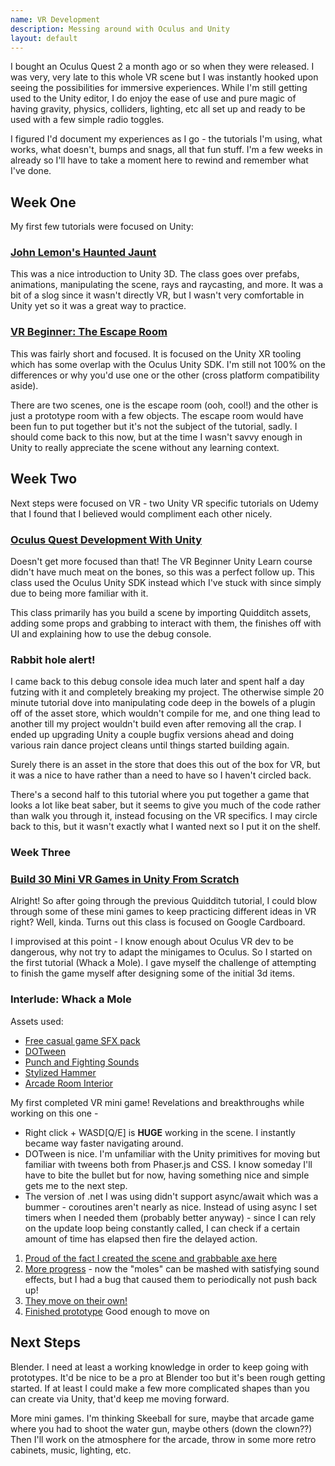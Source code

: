```yaml
---
name: VR Development
description: Messing around with Oculus and Unity
layout: default
---
```


I bought an Oculus Quest 2 a month ago or so when they were released. I was very, very late to this whole VR scene but I was instantly hooked upon seeing the possibilities for immersive experiences. While I'm still getting used to the Unity editor, I do enjoy the ease of use and pure magic of having gravity, physics, colliders, lighting, etc all set up and ready to be used with a few simple radio toggles. 

I figured I'd document my experiences as I go - the tutorials I'm using, what works, what doesn't, bumps and snags, all that fun stuff. I'm a few weeks in already so I'll have to take a moment here to rewind and remember what I've done.

## Week One

My first few tutorials were focused on Unity:

### [John Lemon's Haunted Jaunt](https://learn.unity.com/project/john-lemon-s-haunted-jaunt-3d-beginner)

This was a nice introduction to Unity 3D. The class goes over prefabs, animations, manipulating the scene, rays and raycasting, and more. It was a bit of a slog since it wasn't directly VR, but I wasn't very comfortable in Unity yet so it was a great way to practice.

### [VR Beginner: The Escape Room](https://learn.unity.com/project/vr-beginner-the-escape-room)

This was fairly short and focused. It is focused on the Unity XR tooling which has some overlap with the Oculus Unity SDK. I'm still not 100% on the differences or why you'd use one or the other (cross platform compatibility aside).

There are two scenes, one is the escape room (ooh, cool!) and the other is just a prototype room with a few objects. The escape room would have been fun to put together but it's not the subject of the tutorial, sadly. I should come back to this now, but at the time I wasn't savvy enough in Unity to really appreciate the scene without any learning context. 

## Week Two

Next steps were focused on VR - two Unity VR specific tutorials on Udemy that I found that I believed would compliment each other nicely. 

### [Oculus Quest Development With Unity](https://www.udemy.com/course/oculus-quest-development-with-unity/)

Doesn't get more focused than that! The VR Beginner Unity Learn course didn't have much meat on the bones, so this was a perfect follow up. This class used the Oculus Unity SDK instead which I've stuck with since simply due to being more familiar with it. 

This class primarily has you build a scene by importing Quidditch assets, adding some props and grabbing to interact with them, the finishes off with UI and explaining how to use the debug console.

### Rabbit hole alert!

I came back to this debug console idea much later and spent half a day futzing with it and completely breaking my project. The otherwise simple 20 minute tutorial dove into manipulating code deep in the bowels of a plugin off of the asset store, which wouldn't compile for me, and one thing lead to another till my project wouldn't build even after removing all the crap. I ended up upgrading Unity a couple bugfix versions ahead and doing various rain dance project cleans until things started building again. 

Surely there is an asset in the store that does this out of the box for VR, but it was a nice to have rather than a need to have so I haven't circled back.

There's a second half to this tutorial where you put together a game that looks a lot like beat saber, but it seems to give you much of the code rather than walk you through it, instead focusing on the VR specifics. I may circle back to this, but it wasn't exactly what I wanted next so I put it on the shelf.

### Week Three

### [Build 30 Mini VR Games in Unity From Scratch](https://www.udemy.com/course/build-30-mini-virtual-reality-games-in-unity-3d-from-scratch/learn/lecture/6230108#overview)

Alright! So after going through the previous Quidditch tutorial, I could blow through some of these mini games to keep practicing different ideas in VR right? Well, kinda. Turns out this class is focused on Google Cardboard. 

I improvised at this point - I know enough about Oculus VR dev to be dangerous, why not try to adapt the minigames to Oculus. So I started on the first tutorial (Whack a Mole). I gave myself the challenge of attempting to finish the game myself after designing some of the initial 3d items.

### Interlude: Whack a Mole

Assets used: 

* [Free casual game SFX pack](https://assetstore.unity.com/packages/audio/sound-fx/free-casual-game-sfx-pack-54116)
* [DOTween](https://assetstore.unity.com/packages/tools/animation/dotween-hotween-v2-27676)
* [Punch and Fighting Sounds](https://assetstore.unity.com/packages/audio/sound-fx/foley/punch-and-fighting-sounds-132898)
* [Stylized Hammer](https://assetstore.unity.com/packages/3d/props/tools/stylized-hammer-162874)
* [Arcade Room Interior](https://assetstore.unity.com/packages/3d/environments/arcade-room-interior-165950)

My first completed VR mini game! Revelations and breakthroughs while working on this one - 

* Right click + WASD[Q/E] is __HUGE__ working in the scene. I instantly became way faster navigating around.
* DOTween is nice. I'm unfamiliar with the Unity primitives for moving but familiar with tweens both from Phaser.js and CSS. I know someday I'll have to bite the bullet but for now, having something nice and simple gets me to the next step.
* The version of .net I was using didn't support async/await which was a bummer - coroutines aren't nearly as nice. Instead of using async I set timers when I needed them (probably better anyway) - since I can rely on the update loop being constantly called, I can check if a certain amount of time has elapsed then fire the delayed action.

1. [Proud of the fact I created the scene and grabbable axe here](https://photos.app.goo.gl/WUmye8jKBc5a2pu2A)
2. [More progress](https://photos.app.goo.gl/ZZQ2jmXgKfdhG4uH6) - now the "moles" can be mashed with satisfying sound effects, but I had a bug that caused them to periodically not push back up! 
3. [They move on their own!](https://photos.app.goo.gl/GtNnPioCpYspz91w8) 
4. [Finished prototype](https://photos.app.goo.gl/kqgwvVH9xaxUP2Uk8) Good enough to move on

## Next Steps

Blender. I need at least a working knowledge in order to keep going with prototypes. It'd be nice to be a pro at Blender too but it's been rough getting started. If at least I could make a few more complicated shapes than you can create via Unity, that'd keep me moving forward.

More mini games. I'm thinking Skeeball for sure, maybe that arcade game where you had to shoot the water gun, maybe others (down the clown??) Then I'll work on the atmosphere for the arcade, throw in some more retro cabinets, music, lighting, etc. 